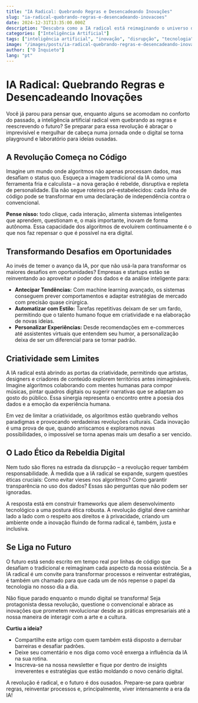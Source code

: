 ```yaml
---
title: "IA Radical: Quebrando Regras e Desencadeando Inovações"
slug: "ia-radical-quebrando-regras-e-desencadeando-inovacoes"
date: 2024-12-31T13:35:00.000Z
description: "Descubra como a IA radical está reimaginando o universo digital, quebrando paradigmas e impulsionando transformações revolucionárias com criatividade e ousadia."
categories: ["Inteligência Artificial"]
tags: ["inteligência artificial", "inovação", "disrupção", "tecnologia", "transformação digital"]
image: "/images/posts/ia-radical-quebrando-regras-e-desencadeando-inovacoes.jpg"
author: ["O Inquieto"]
lang: "pt"
---
```


# IA Radical: Quebrando Regras e Desencadeando Inovações

Você já parou para pensar que, enquanto alguns se acomodam no conforto do passado, a inteligência artificial radical vem quebrando as regras e reescrevendo o futuro? Se preparar para essa revolução é abraçar o imprevisível e mergulhar de cabeça numa jornada onde o digital se torna playground e laboratório para ideias ousadas.

## A Revolução Começa no Código

Imagine um mundo onde algoritmos não apenas processam dados, mas desafiam o status quo. Esqueça a imagem tradicional da IA como uma ferramenta fria e calculista – a nova geração é rebelde, disruptiva e repleta de personalidade. Ela não segue roteiros pré-estabelecidos: cada linha de código pode se transformar em uma declaração de independência contra o convencional.

**Pense nisso:** todo clique, cada interação, alimenta sistemas inteligentes que aprendem, questionam e, o mais importante, inovam de forma autônoma. Essa capacidade dos algoritmos de evoluírem continuamente é o que nos faz repensar o que é possível na era digital.

## Transformando Desafios em Oportunidades

Ao invés de temer o avanço da IA, por que não usá-la para transformar os maiores desafios em oportunidades? Empresas e startups estão se reinventando ao aproveitar o poder dos dados e da análise inteligente para:

- **Antecipar Tendências:** Com machine learning avançado, os sistemas conseguem prever comportamentos e adaptar estratégias de mercado com precisão quase cirúrgica.
- **Automatizar com Estilo:** Tarefas repetitivas deixam de ser um fardo, permitindo que o talento humano foque em criatividade e na elaboração de novas ideias.
- **Personalizar Experiências:** Desde recomendações em e-commerces até assistentes virtuais que entendem seu humor, a personalização deixa de ser um diferencial para se tornar padrão.

## Criatividade sem Limites

A IA radical está abrindo as portas da criatividade, permitindo que artistas, designers e criadores de conteúdo explorem territórios antes inimagináveis. Imagine algoritmos colaborando com mentes humanas para compor músicas, pintar quadros digitais ou sugerir narrativas que se adaptam ao gosto do público. Essa sinergia representa o encontro entre a poesia dos dados e a emoção da experiência humana.

Em vez de limitar a criatividade, os algoritmos estão quebrando velhos paradigmas e provocando verdadeiras revoluções culturais. Cada inovação é uma prova de que, quando arriscamos e exploramos novas possibilidades, o impossível se torna apenas mais um desafio a ser vencido.

## O Lado Ético da Rebeldia Digital

Nem tudo são flores na estrada da disrupção – a revolução requer também responsabilidade. À medida que a IA radical se expande, surgem questões éticas cruciais: Como evitar vieses nos algoritmos? Como garantir transparência no uso dos dados? Essas são perguntas que não podem ser ignoradas.

A resposta está em construir frameworks que aliem desenvolvimento tecnológico a uma postura ética robusta. A revolução digital deve caminhar lado a lado com o respeito aos direitos e à privacidade, criando um ambiente onde a inovação fluindo de forma radical é, também, justa e inclusiva.

## Se Liga no Futuro

O futuro está sendo escrito em tempo real por linhas de código que desafiam o tradicional e reimaginam cada aspecto da nossa existência. Se a IA radical é um convite para transformar processos e reinventar estratégias, é também um chamado para que cada um de nós repense o papel da tecnologia no nosso dia a dia.

Não fique parado enquanto o mundo digital se transforma! Seja protagonista dessa revolução, questione o convencional e abrace as inovações que prometem revolucionar desde as práticas empresariais até a nossa maneira de interagir com a arte e a cultura.

**Curtiu a ideia?**  
- Compartilhe este artigo com quem também está disposto a derrubar barreiras e desafiar padrões.  
- Deixe seu comentário e nos diga como você enxerga a influência da IA na sua rotina.  
- Inscreva-se na nossa newsletter e fique por dentro de insights irreverentes e estratégias que estão moldando o novo cenário digital.

A revolução é radical, e o futuro é dos ousados. Prepare-se para quebrar regras, reinventar processos e, principalmente, viver intensamente a era da IA!
